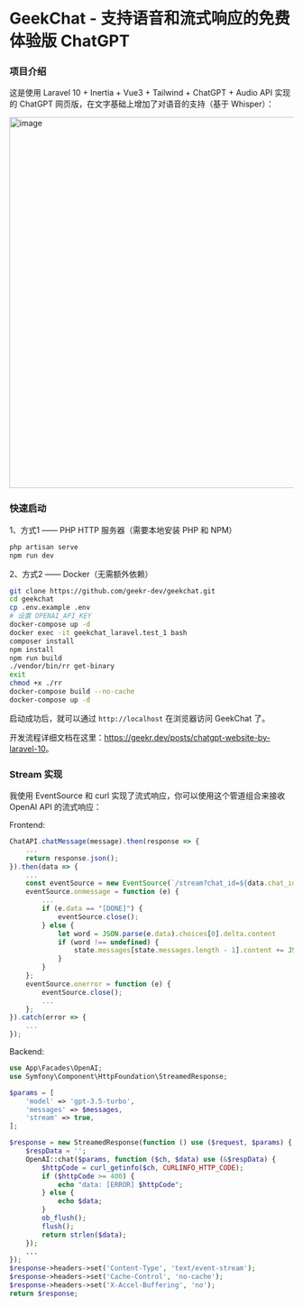 # GeekChat - 支持语音和流式响应的免费体验版 ChatGPT

### 项目介绍

这是使用 Laravel 10 + Inertia + Vue3 + Tailwind + ChatGPT + Audio API 实现的 ChatGPT 网页版，在文字基础上增加了对语音的支持（基于 Whisper）：

<img width="658" alt="image" src="https://user-images.githubusercontent.com/114386672/224564157-2fb92c40-7a43-4156-9715-b76ea2cef46e.png">


### 快速启动

1、方式1 —— PHP HTTP 服务器（需要本地安装 PHP 和 NPM）

```bash
php artisan serve
npm run dev
```

2、方式2 —— Docker（无需额外依赖）

```bash
git clone https://github.com/geekr-dev/geekchat.git
cd geekchat
cp .env.example .env
# 设置 OPENAI_API_KEY
docker-compose up -d
docker exec -it geekchat_laravel.test_1 bash
composer install
npm install
npm run build
./vendor/bin/rr get-binary
exit
chmod +x ./rr
docker-compose build --no-cache
docker-compose up -d
```

启动成功后，就可以通过 `http://localhost` 在浏览器访问 GeekChat 了。

开发流程详细文档在这里：<https://geekr.dev/posts/chatgpt-website-by-laravel-10>。

### Stream 实现

我使用 EventSource 和 curl 实现了流式响应，你可以使用这个管道组合来接收 OpenAI API 的流式响应：

Frontend:

```js
ChatAPI.chatMessage(message).then(response => {
    ...
    return response.json();
}).then(data => {
    ...
    const eventSource = new EventSource(`/stream?chat_id=${data.chat_id}`);
    eventSource.onmessage = function (e) {
        ...
        if (e.data == "[DONE]") {
            eventSource.close();
        } else {
            let word = JSON.parse(e.data).choices[0].delta.content
            if (word !== undefined) {
                state.messages[state.messages.length - 1].content += JSON.parse(e.data).choices[0].delta.content
            }
        }
    };
    eventSource.onerror = function (e) {
        eventSource.close();
        ...
    };
}).catch(error => {
    ...
});
```

Backend:

```php
use App\Facades\OpenAI;
use Symfony\Component\HttpFoundation\StreamedResponse;

$params = [
    'model' => 'gpt-3.5-turbo',
    'messages' => $messages,
    'stream' => true,
];

$response = new StreamedResponse(function () use ($request, $params) {
    $respData = '';
    OpenAI::chat($params, function ($ch, $data) use (&$respData) {
        $httpCode = curl_getinfo($ch, CURLINFO_HTTP_CODE);
        if ($httpCode >= 400) {
            echo "data: [ERROR] $httpCode";
        } else {
            echo $data;
        }
        ob_flush();
        flush();
        return strlen($data);
    });
    ...
});
$response->headers->set('Content-Type', 'text/event-stream');
$response->headers->set('Cache-Control', 'no-cache');
$response->headers->set('X-Accel-Buffering', 'no');
return $response;
```

